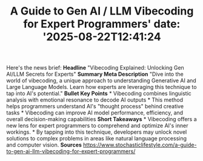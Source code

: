﻿---
title: "A Guide to Gen AI / LLM Vibecoding for Expert Programmers'
date: '2025-08-22T12:41:24"
category: "Markets"
summary: ""
slug: "a guide to gen ai  llm vibecoding for expert programmers"
source_urls:
  - "https://www.stochasticlifestyle.com/a-guide-to-gen-ai-llm-vibecoding-for-expert-programmers/"
seo:
  title: "A Guide to Gen AI / LLM Vibecoding for Expert Programmers | Hash n Hedge'
  description: '"
  keywords: ["news", "markets", "brief"]
---
Here's the news brief:  **Headline** "Vibecoding Explained: Unlocking Gen AI/LLM Secrets for Experts"  **Summary Meta Description** "Dive into the world of vibecoding, a unique approach to understanding Generative AI and Large Language Models. Learn how experts are leveraging this technique to tap into AI's potential."  **Bullet Key Points**  * Vibecoding combines linguistic analysis with emotional resonance to decode AI outputs * This method helps programmers understand AI's "thought process" behind creative tasks * Vibecoding can improve AI model performance, efficiency, and overall decision-making capabilities  **Short Takeaways**  * Vibecoding offers a new lens for expert programmers to comprehend and optimize AI's inner workings. * By tapping into this technique, developers may unlock novel solutions to complex problems in areas like natural language processing and computer vision.  **Sources** https://www.stochasticlifestyle.com/a-guide-to-gen-ai-llm-vibecoding-for-expert-programmers/ 
